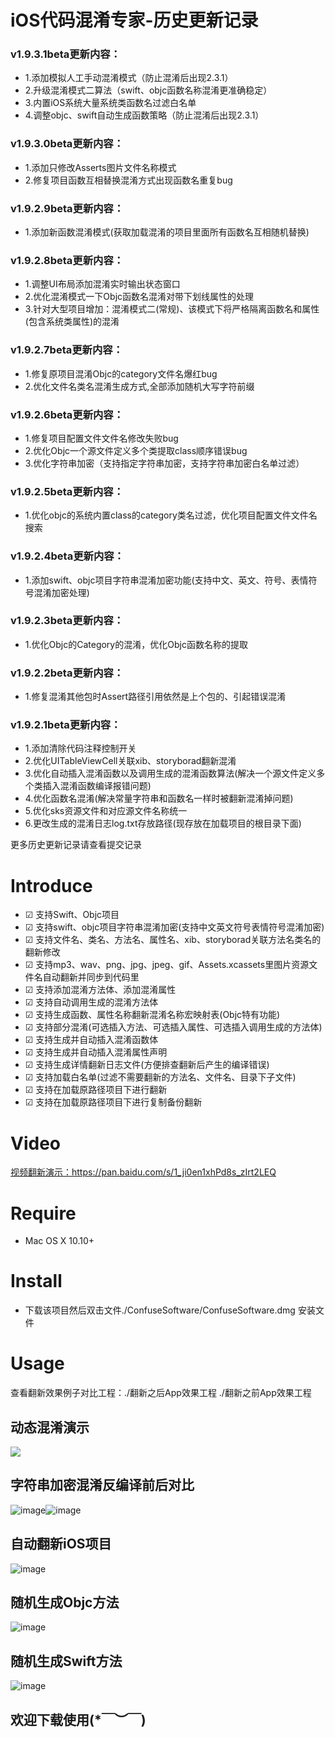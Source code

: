 # iOS代码混淆专家-历史更新记录   

### v1.9.3.1beta更新内容：
- 1.添加模拟人工手动混淆模式（防止混淆后出现2.3.1）
- 2.升级混淆模式二算法（swift、objc函数名称混淆更准确稳定）
- 3.内置iOS系统大量系统类函数名过滤白名单
- 4.调整objc、swift自动生成函数策略（防止混淆后出现2.3.1）

### v1.9.3.0beta更新内容：
- 1.添加只修改Asserts图片文件名称模式
- 2.修复项目函数互相替换混淆方式出现函数名重复bug

### v1.9.2.9beta更新内容：
- 1.添加新函数混淆模式(获取加载混淆的项目里面所有函数名互相随机替换)

### v1.9.2.8beta更新内容：
- 1.调整UI布局添加混淆实时输出状态窗口
- 2.优化混淆模式一下Objc函数名混淆对带下划线属性的处理
- 3.针对大型项目增加：混淆模式二(常规)、该模式下将严格隔离函数名和属性(包含系统类属性)的混淆

### v1.9.2.7beta更新内容：
- 1.修复原项目混淆Objc的category文件名爆红bug
- 2.优化文件名类名混淆生成方式,全部添加随机大写字符前缀

### v1.9.2.6beta更新内容：
- 1.修复项目配置文件文件名修改失败bug
- 2.优化Objc一个源文件定义多个类提取class顺序错误bug
- 3.优化字符串加密（支持指定字符串加密，支持字符串加密白名单过滤）

### v1.9.2.5beta更新内容：
- 1.优化objc的系统内置class的category类名过滤，优化项目配置文件文件名搜索

### v1.9.2.4beta更新内容：
- 1.添加swift、objc项目字符串混淆加密功能(支持中文、英文、符号、表情符号混淆加密处理)

### v1.9.2.3beta更新内容：
- 1.优化Objc的Category的混淆，优化Objc函数名称的提取

### v1.9.2.2beta更新内容：
- 1.修复混淆其他包时Assert路径引用依然是上个包的、引起错误混淆

### v1.9.2.1beta更新内容：
- 1.添加清除代码注释控制开关
- 2.优化UITableViewCell关联xib、storyborad翻新混淆
- 3.优化自动插入混淆函数以及调用生成的混淆函数算法(解决一个源文件定义多个类插入混淆函数编译报错问题)
- 4.优化函数名混淆(解决常量字符串和函数名一样时被翻新混淆掉问题)
- 5.优化sks资源文件和对应源文件名称统一
- 6.更改生成的混淆日志log.txt存放路径(现存放在加载项目的根目录下面)

更多历史更新记录请查看提交记录


Introduce
==============
-  ☑ 支持Swift、Objc项目
-  ☑ 支持swift、objc项目字符串混淆加密(支持中文英文符号表情符号混淆加密)
-  ☑ 支持文件名、类名、方法名、属性名、xib、storyborad关联方法名类名的翻新修改
-  ☑ 支持mp3、wav、png、jpg、jpeg、gif、Assets.xcassets里图片资源文件名自动翻新并同步到代码里
-  ☑ 支持添加混淆方法体、添加混淆属性
-  ☑ 支持自动调用生成的混淆方法体
-  ☑ 支持生成函数、属性名称翻新混淆名称宏映射表(Objc特有功能)
-  ☑ 支持部分混淆(可选插入方法、可选插入属性、可选插入调用生成的方法体)
-  ☑ 支持生成并自动插入混淆函数体
-  ☑ 支持生成并自动插入混淆属性声明
-  ☑ 支持生成详情翻新日志文件(方便排查翻新后产生的编译错误)
-  ☑ 支持加载白名单(过滤不需要翻新的方法名、文件名、目录下子文件)
-  ☑ 支持在加载原路径项目下进行翻新
-  ☑ 支持在加载原路径项目下进行复制备份翻新

Video
==============
[视频翻新演示：](https://pan.baidu.com/s/1_ji0en1xhPd8s_zIrt2LEQ)https://pan.baidu.com/s/1_ji0en1xhPd8s_zIrt2LEQ

Require
==============
* Mac OS X 10.10+

Install
==============
* 下载该项目然后双击文件./ConfuseSoftware/ConfuseSoftware.dmg 安装文件

Usage
==============
查看翻新效果例子对比工程：./翻新之后App效果工程   ./翻新之前App效果工程

## 动态混淆演示
![](https://github.com/netyouli/WHC_ConfuseSoftware/blob/master/ConfuseSoftware/demo.gif)

## 字符串加密混淆反编译前后对比
![image](https://github.com/netyouli/WHC_ConfuseSoftware/blob/master/ConfuseSoftware/1.png)![image](https://github.com/netyouli/WHC_ConfuseSoftware/blob/master/ConfuseSoftware/2.png)

## 自动翻新iOS项目
![image](https://github.com/netyouli/WHC_ConfuseSoftware/blob/master/ConfuseSoftware/翻新1.png)

## 随机生成Objc方法
![image](https://github.com/netyouli/WHC_ConfuseSoftware/blob/master/ConfuseSoftware/翻新3.png)

## 随机生成Swift方法
![image](https://github.com/netyouli/WHC_ConfuseSoftware/blob/master/ConfuseSoftware/翻新2.png)



## 欢迎下载使用(*￣︶￣)